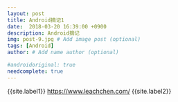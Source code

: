 ```yaml
---
layout: post
title: Android摘记1
date:  2018-03-20 16:39:00 +0900  
description: Android摘记
img: post-9.jpg # Add image post (optional)
tags: [Android]
author: # Add name author (optional)

#androidoriginal: true
needcomplete: true
---
```


{{site.label1}} <a href="https://www.leachchen.com/" target="\_blank">https://www.leachchen.com/</a> {{site.label2}}
